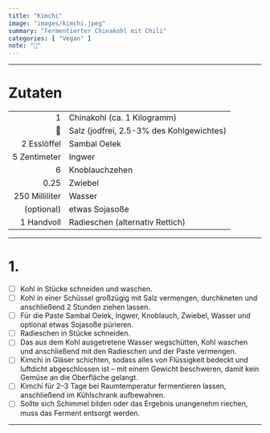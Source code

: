 ```yaml
---
title: "Kimchi"
image: "images/kimchi.jpeg"
summary: "Fermentierter Chinakohl mit Chili"
categories: [ "Vegan" ]
note: "🚧"
---
```


---

# Zutaten

|                |                                          |
|---------------:|:-----------------------------------------|
|              1 | Chinakohl (ca. 1 Kilogramm)              |
|             🚧 | Salz (jodfrei, 2.5-3% des Kohlgewichtes) |
|    2 Esslöffel | Sambal Oelek                             |
|   5 Zentimeter | Ingwer                                   |
|              6 | Knoblauchzehen                           |
|           0.25 | Zwiebel                                  |
| 250 Milliliter | Wasser                                   |
|     (optional) | etwas Sojasoße                           |
|     1 Handvoll | Radieschen (alternativ Rettich)          |

---

# 1.

- [ ] Kohl in Stücke schneiden und waschen.
- [ ] Kohl in einer Schüssel großzügig mit Salz vermengen, durchkneten und anschließend 2 Stunden ziehen lassen.
- [ ] Für die Paste Sambal Oelek, Ingwer, Knoblauch, Zwiebel, Wasser und optional etwas Sojasoße pürieren.
- [ ] Radieschen in Stücke schneiden.
- [ ] Das aus dem Kohl ausgetretene Wasser wegschütten, Kohl waschen und anschließend mit den Radieschen und der Paste
  vermengen.
- [ ] Kimchi in Gläser schichten, sodass alles von Flüssigkeit bedeckt und luftdicht abgeschlossen ist – mit einem
  Gewicht beschweren, damit kein Gemüse an die Oberfläche gelangt.
- [ ] Kimchi für 2–3 Tage bei Raumtemperatur fermentieren lassen, anschließend im Kühlschrank aufbewahren.
- [ ] Sollte sich Schimmel bilden oder das Ergebnis unangenehm riechen, muss das Ferment entsorgt werden.

---
